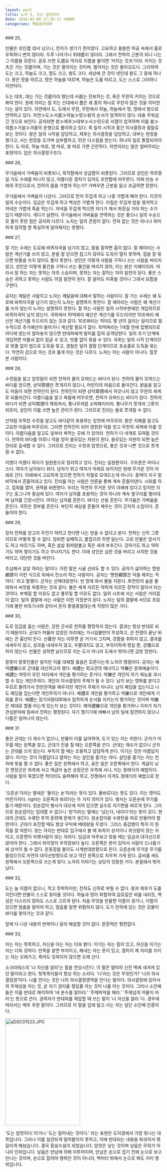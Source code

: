 ```yaml
---
layout: post
title: 노자 5, 도는 암컷이다
date: 2016-02-08 17:16:11 +0900
categories: 깨달음의대화
---
```

\### 25, 

  


만물은 섞인混 데서 났으니, 천지가 생기기 전이었다. 고요하고 쓸쓸한 허공 속에서 홀로 우뚝하니 변치 않더라. 두루 나아가니 위태롭지 않더라. 그래서 천하의 근본이 되니 나는 그 이름을 모른다. 글로 쓰면 도道요 억지로 이름을 붙이면 ‘커지는 것大’이라. 커지는 것大은 가는 것逝이며, 가는 것은 멀어지는 것이며, 멀어지는 것은 돌아오도다. 그리하여 도는 크고, 하늘도 크고, 땅도 크고, 왕도 크다. 세상에 큰 것이 넷인데 왕도 그 중에 하나다. 왕은 땅을 따르고, 땅은 하늘을 따르며, 하늘은 도를 따르고, 도는 스스로 그러하니 자연이다.

  


도는 대大, 대는 가는 것逝이라 했는데 서逝는 진보하는 것, 혹은 무한히 커지는 것으로 봐야 한다. 원래 의미는 점 치는 산대에서 뽑은 괘 중의 하나로 무한히 많은 것을 의미한다는 설이 있다. 자연에서 도, 도에서 무한, 무한에서 하늘, 하늘에서 땅, 땅에서 왕으로 연역하고 있다. 자연≫도≫서逝≫하늘≫땅≫왕의 순서가 엄격하지 않다. 대충 주워섬긴 것으로 보인다. 공자라면 왕≫제후≫대부≫사≫민으로 서열이 엄격하며 이를 봄≫여름≫가을≫겨울의 운행으로 풀이하고 있다. 즉 일의 시작과 중간 의사결정과 결말로 보는 것이다. 왕은 일의 시작을 담당하고, 제후는 의사결정을 담당하고, 대부는 현장을 챙기고, 사는 현장을 오가며 심부름하고, 민은 다스림을 받는다. 하나의 일로 통합되어야 한다. 도 따로, 하늘 따로, 땅 따로, 왕 따로 가면 곤란하다. 자연이라는 말은 얼버무리는 표현이다. 답은 의사결정구조다. 

  


\### 26, 

  


무거움에서 가벼움이 비롯되니, 묵직함에서 성급함이 비롯된다. 그러므로 성인은 하루종일 가도 수레를 떠나지 않고, 아름다운 경치가 있어도 초연함에 머무른다. 어찌 만승 수레의 주인으로서, 천하의 몸을 가볍게 하는가? 가벼우면 근본을 잃고 조급하면 망한다. 

  


무거움에서 가벼움이 나온다. 그러므로 먼저 무겁게 하고 나중 가볍게 해야 한다. 이것이 일의 수순이다. 임금은 무겁게 하고 백성은 가볍게 한다. 아침은 무겁게 밥을 챙겨먹고 저녁은 가볍게 죽을 먹는다. 저녁을 무겁게 먹으면 자다가 깨서 화장실 가야 하는 수가 있기 때문이다. 게다가 살찐다. 무거움에서 가벼움을 연역하는 것은 좋으나 일의 수순으로 풀지 못한 점은 공자와 다르다. 노자는 일의 관점이 없다. 전혀 없는 것은 아니나 희미하게 짐작할 뿐 확실하게 알아채지는 못했다. 

  


\### 27, 

  


잘 가는 수레는 도로에 바퀴자국을 남기지 않고, 말을 잘하면 흠이 없다. 잘 헤아리는 사람은 계산기를 쓰지 않고, 문을 잘 닫으면 잠그지 않아도 도둑이 열지 못하며, 짐을 잘 묶으면 밧줄을 쓰지 않아도 풀지 못한다. 성인은 이렇게 사람을 구하니 쓰는 사람을 버리지 않고, 성인은 이렇게 물건을 구하니 쓰는 물건을 버리지 않아, 이는 밝은 지혜이리라. 따라서 잘 하는 자는 못하는 자의 스승이며, 못하는 자는 잘하는 자의 밑천이 된다. 좋은 스승은 귀하고 못하는 사람도 아낄 밑천이 된다. 잘 알아도 미혹될 것이니 그래서 묘함을 구한다. 

  


공자는 깨달은 사람이고 노자는 깨달음에 대해서 말하는 사람이다. 잘 가는 수레는 왜 도로에 바퀴자국을 남기지 않는지 노자는 설명하지 못한다. 잘 헤아리는 사람은 왜 계산기를 쓰지 않는지 노자는 설명하지 못한다. 잘 하는 사람은 일의 시작부분에만 개입하므로 바퀴자국이 남지 않는다. 국회에서 10억짜리 예산은 계산기를 두드리지만 10조짜리 예산은 계산기를 두드리지 않는 것과 같다. 10조짜리는 적어도 몇 년이 걸리는 일이므로 필수적으로 추가예산이 들어가니 계산할 필요가 없다. 10억짜리는 1개월 안에 집행되므로 어디에 썼는지 알아놓지 않으면 반대파에게 빌미를 잡혀 공격당한다. 일의 초기 단계에 개입하면 자물쇠 없이 잠글 수 있고, 밧줄 없이 묶을 수 있다. 국회는 일의 시작 단계이므로 밧줄 없이 법으로 도둑을 묶고, 경찰은 일의 결말 단계이므로 포승줄로 도둑을 묶는다. 막연히 감으로 아는 것과 옳게 아는 것은 다르다. 노자는 아는 사람이 아니다. 힐끗 본 사람이다. 

  


\### 28, 

  


수컷됨을 알고 암컷됨이 되면 천하의 물이 모여드는 바다가 된다. 천하의 물이 모여드는 바다를 얻으면, 상덕常德은 쪼개지지 않으니, 어린이의 마음으로 돌아간다. 밝음을 알고도 어둠이 되면 천하인이 된다. 천하인이 되면 상덕常德에서 어긋나지 않고 무한의 세계로 되돌아간다. 아름다움을 알고 욕됨에 머무르면, 천하가 모여드는 바다가 된다. 천하의 바다가 되면 상덕常德이 채워져서, 통나무처럼 소박해지리라. 통나무가 쪼개져 그릇이 되듯이, 성인이 이를 쓰면 높은 관리가 된다. 그러므로 진리는 둘로 쪼개질 수 없다. 

  


산처럼 우뚝한 수컷을 알고도 바다같이 포용하는 암컷에 머무르라. 밝은 지혜를 알고도 고요한 어둠에 머무르라. 그러면 천하인이 되어 영원한 덕을 얻고 무한의 세계에 이를 것이다. 아름다움을 알고도 일부러 욕먹는 곳에 가 있어라. 천하가 다 네게로 모여들 것이다. 천하의 바다를 이루니 덕을 얻어 쓸모있는 자원이 된다. 쓸모있는 자원이 되면 높은 관리로 출세할 수 있다. 그러므로 진리는 수컷과 암컷으로, 좋은 것과 나쁜 것으로 쪼개질 수 없다.   
      
이랬다 저랬다 하다가 일원론으로 정리하고 있다. 진리는 일원론이다. 구조론은 마이너스다. 여자가 남자보다 위다. 남자가 위고 여자가 아래로 보이지만 원래 무거운 것이 아래로 간다. 아래에서 고요하게 있으면 천하가 저절로 모여드는게 아니다. 중력이 지구 밑바닥에서 흔들어대고 있다. 진리를 아는 사람은 언론을 통해 계속 흔들어댄다. 시위를 하고, 집회를 열어, 권력을 비판한다. 우리는 막연히 무거운 것이 아래에 있다고 믿지만 지구는 둥그니까 중심에 있다. 여자가 남자를 포용하는 것이 아니라 계속 옆구리를 찔러대며 남자를 긴장시킨다. 여자는 남자를 흔든다. 바다는 산을 흔든다. 무거움은 가벼움을 흔든다. 국민은 정부를 흔든다. 부단히 세상을 흔들어 깨우는 것이 군자의 소임이다. 흔들어야 한다. 

  


\### 29, 

  


장차 천하를 얻고자 무언가 하려고 한다면 나는 얻을 수 없다고 본다. 천하는 신의 그릇이므로 어떻게 할 수 없다. 덤비면 실패하고, 붙잡으려 하면 잃는다. 고로 만물은 앞서기도 하고 따르기도 하며, 혹은 살살 휘파람불고 혹은 세게 부추긴다. 강하기도 하고 약하기도 하며 쌓이기도 하고 무너지기도 한다. 이에 성인은 심한 것을 버리고 사치한 것을 버리고, 대단한 것을 버린다. 

  


조심해서 살살 하라는 말이다. 이런 말은 시골 선비도 할 수 있다. 공자가 싫어하는 향원鄕原이 이런 식으로 뒤에서 잔소리 하는 사람이다. 공자는 ‘향원鄕原은 덕을 해치는 적이다.’ 라고 말했다. 군자는 선제대응한다. 빈 땅에 와서 불을 지른다. 화전민이 숲을 불태워서 씨앗을 파종하는 것과 같다. 불은 세게 지르든 약하게 지르든 장작이 알아서 타는 것이다. 부채질 할 이유도 없고 풀무질 할 이유도 없다. 일의 시초에 서는 사람은 거리낌이 없다. 일의 결말에 서는 사람은 이런 걱정꾼이 된다. 노자는 일의 결말에 서므로 초읽기에 몰란 비둑기사와 같아서 혼자 중얼중얼대는게 걱정이 많은 거다. 

  


\### 30, 

  


도로 임금을 돕는 사람은, 강한 군사로 천하를 평정하지 않는다. 결과는 항상 반대로 되기 때문이다. 군대가 머물러 있었던 자리에는 가시덤불만이 무성하고, 큰 전쟁이 끝난 뒤에는 큰 흉년이 든다. 선善한 자는 이루면 곧 거기서 그치며, 강함을 취하지 않고, 결과를 내세우지 않고, 성과를 내세우지 않고, 우쭐대지도 않고, 부득이하게 챙길 뿐, 강强으로 하지 않는다. 만물은 성하면 낡으므로 이는 도가 아니라 도에서 벗어나면 금방 망한다. 

  


잘못이 잘못인줄은 알지만 이를 대체할 옳음은 모른다는게 노자의 맹점이다. 공자는 예악禮樂으로 군대를 대신하고자 했다. 예禮는 외교관의 매너이고 악樂은 문화예술이다. 예禮는 여럿이 모인 자리에서 개인을 평가하는 준거다. 악樂은 개인이 자기 재능을 과시할 수 있는 개인주의다. 개인이 의사결정의 주체가 될 수 있다. 남이 보는 영화를 본다고 우르르 몰려가서 천만관객을 채우지만 개인이 주체가 아니다. 남이 패딩을 입는다고 나도 패딩을 입는다면 개인주의가 아니다. 예禮로 개인을 평가하고 악樂으로 개인에게 기회를 준다. 예禮는 장기자랑대회에서 침착하게 순서를 지키는지 평가하는 것이며 악樂은 제대로 할줄 아는게 있는지 보는 것이다. 예악禮樂으로 개인을 평가하니 각자가 자기 관심분야에 힘써서 천하는 평정된다. 자기 챙기기에 바빠서 남의 일에 참견하지 않으니 다툼은 일어나지 않는다. 

  


\### 31 

  


좋은 군대는 더 재수가 없으니, 만물이 이를 싫어하여, 도가 있는 자는 피한다. 군자가 머무를 때는 왼쪽을 찾고, 군대가 진을 칠 때는 오른쪽을 쓴다. 군대는 재수가 없으니 군자는 군대를 쓰지 않는다. 부득이 할 때는 조용하고 담담하게 쓴다. 이기는 것은 아름답지 않다. 이기는 것이 아름답다고 말하는 자는 살인을 즐기는 자다. 살인을 즐기는 자는 천하에 뜻을 펼 수 없다. 좋은 일은 왼쪽에서 하고, 궂은 일은 오른쪽에서 한다. 계급이 낮은 편장군은 좌측에 서고 계급이 높은 상장군은 우측에 서니, 이는 장례식의 예법이다. 사람을 많이 죽였으면 적이라도 슬퍼해야 하고, 전쟁에서 이겨도 장례식의 예법으로 한다.

  


‘오른손’이라는 말에은 ‘올리는 손’이라는 뜻이 있다. 올바르다는 뜻도 있다. 이는 영어도 마찬가지다. right는 오른쪽과 바르다는 두 가지 의미가 있다. 병사는 오른손에 무기를 들기 때문이다. 왼손잡이 병사가 대오에 끼어 있으면 실수로 자기편을 찌르게 된다. 그러므로 왼손잡이는 입대할 수 없으니 ‘왼’이라는 말에는 ‘남는다, 내리다’라는 뜻이 있다. 현대의 군대도 수류탄 투척 훈련때 문제가 생긴다. 왼손잡이용 수류탄을 따로 만들어야 할 판이다. 군대가 포진할 때도 항상 우익에 베테랑을 두었다. 그리스 중갑병이 특히 이 원칙을 잘 따른다. 앉는 자리는 반대로 입구에서 볼 때 좌측이 상석이니 위삿람이 앉는 자리고, 오른편이 아랫사람이 앉는 자리다. 임금과 마주보고 앉을 때는 임금과 대각선으로 앉아야 한다. 그래서 좌의정이 우의정보다 높다. 오른쪽은 문이 있어서 사람이 드나들기에 상석이 될 수 없다. 운동장을 돌아도 시계반대방향으로 돈다. 오른손에 무거운 무기를 들었으므로 자연히 대각선방향으로 보고 약간 왼쪽으로 치우쳐 가게 된다. 글씨를 써도 왼쪽에서 오른쪽으로 쓰는게 맞다. 노자의 이야기는 상당히 엉뚱한 거다. 본질에서 벗어났다. 

  


\### 32, 

  


도는 늘 이름이 없으니, 작고 투박하지만, 천하도 신하로 부릴 수 없다. 왕과 제후가 도를 지킨다면 만물이 스스로 찾아올 것이다. 하늘과 땅이 화합하여 감로같은 비를 내리듯, 백성은 다스리지 않아도 스스로 고르게 된다. 처음 무엇을 만들면 이름이 생기니, 이름이 있으면 멈춤을 알아야 하고, 멈출줄 알면 위험하지 않다, 도가 천하에 있는 것은 강물이 바다를 찾아가는 것과 같다. 

  


앞에 다 나온 내용의 반복이니 달리 해설할 것이 없다. 문장력은 형편없다. 

  


\### 33,

  


아는 자는 똑똑하고, 자신을 아는 자는 더욱 밝다. 이기는 자는 힘이 있고, 자신을 이기는 자는 더욱 강하다. 만족을 알면 부자이고, 해내는 자는 뜻이 있고, 겸허히 제 자리를 지키는 자는 오래가고, 죽어도 잊혀지지 않으면 오래 산다. 

  


소크라테스의 ‘너 자신을 알라’는 말을 연상시킨다. 이 말은 델피의 신전 벽에 새겨져 있던 말이라고 한다. 헛똑똑이들이 항상 하는 소리다. ‘나’라는 것은 무엇인가? ‘나의 의사결정권’이다. 나를 안다는 것은 나의 의사결정영역을 안다는 말이다. 의사결정에 있어서의 주체성을 아는 것, 곧 자기 권리를 챙길줄 아는 것이 나를 아는 것이다. 그러나 소인배들은 이를 반대로 해석하여 ‘네 분수를 알아라.’ ‘주제파악을 해라.’ ‘주제넘게 까불지 마라’는 뜻으로 쓴다. 권력자가 반대파를 제압할 때 쓰는 말이 ‘너 자신을 알라.’다. 경우에 따라서는 매우 추한 말이다. 그러므로 이 말을 입에 달고 사는 자는 일단 소인배 인증이다. 

  


  



 <img src="assets/attach/images/198/382/672/aDSC01523.JPG" alt="aDSC01523.JPG" width="240" height="342" /> 

  


'도는 암컷이다.'라거나 '도는 덜어내는 것이다.' 라는 표현은 도덕경에서 가장 빛나는 대목입니다. 그러나 이를 일관되게 밀어붙이지 못하고, 이에 반대되는 내용을 뒤섞어서 헷갈리게 해놨습니다. 결국 횡설수설이 되었습니다. 암컷은 낳는 것이며 낳음은 무위가 아니라 인위입니다. 낳음은 만남에 의해 이루어지며, 만남은 손으로 잡기 전에 눈으로 보고 만나는 것이며, 손으로 잡아야 행위인 것이 아니라, 백미터 밖에서 눈으로 봐도 이미 행위입니다.
